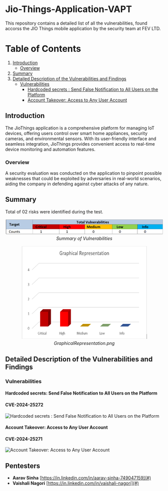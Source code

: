 # Jio-Things-Application-VAPT
This repository contains a detailed list of all the vulnerabilities, found accorss the JIO Things mobile application by the security team at FEV LTD.


# Table of Contents

1. [Introduction](#introduction)
    - [Overview](#overview)
2. [Summary](#summary)
3. [Detailed Description of the Vulnerabilities and Findings](#detailed-description-of-the-vulnerabilities-and-findings)
    - [Vulnerabilities](#vulnerabilities)
        - [Hardcoded secrets : Send False Notification to All Users on the Platform](#hardcoded-secrets-send-false-notification-to-all-users-on-the-platform)
        - [Account Takeover: Access to Any User Account](#account-takeover-access-to-any-user-account)

## Introduction
The JioThings application is a comprehensive platform for managing IoT devices, offering users control over smart home appliances, security cameras, and environmental sensors. With its user-friendly interface and seamless integration, JioThings provides convenient access to real-time device monitoring and automation features.

### Overview
A security evaluation was conducted on the application to pinpoint possible weaknesses that could be exploited by adversaries in real-world scenarios, aiding the company in defending against cyber attacks of any nature.

## Summary

Total of 02 risks were identified during the test.


<p align="center">
  <img src="img/summaryOfVulnerabilities.png" alt="Summary of Vulnerabilities" />
  <br>
  <em>Summary of Vulnerabilities</em>
</p>

<p align="center">
  <img src="img/GraphicalRepresentation.png" alt="Graphical View" width="400" height="300" />
  <br>
  <em>GraphicalRepresentation.png</em>
</p>

## Detailed Description of the Vulnerabilities and Findings

### Vulnerabilities

#### Hardcoded secrets: Send False Notification to All Users on the Platform
#### CVE-2024-25272

![Hardcoded secrets : Send False Notification to All Users on the Platform](vid/video1.gif)

#### Account Takeover: Access to Any User Account
#### CVE-2024-25271

![Account Takeover: Access to Any User Account](vid/video2.gif)



## Pentesters
 - **Aarav Sinha** [https://in.linkedin.com/in/aarav-sinha-749047159](#)
 - **Vaishali Nagori** [https://in.linkedin.com/in/vaishali-nagori](#)
